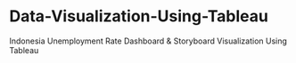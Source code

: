 # Data-Visualization-Using-Tableau
Indonesia Unemployment Rate Dashboard & Storyboard Visualization Using Tableau
